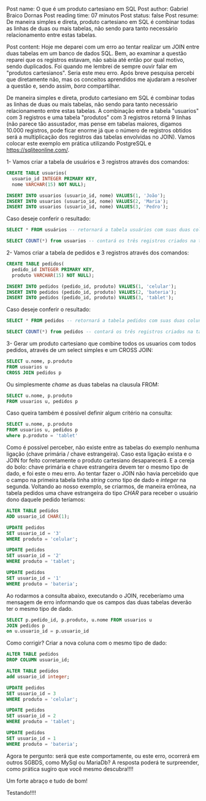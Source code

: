 Post name: O que é um produto cartesiano em SQL
Post author: Gabriel Braico Dornas
Post reading time: 07 minutos
Post status: false
Post resume: De maneira simples e direta, produto cartesiano em SQL é combinar todas as linhas de duas ou mais tabelas, não sendo para tanto necessário relacionamento entre estas tabelas.



Post content:
Hoje me deparei com um erro ao tentar realizar um JOIN entre duas tabelas em um banco de dados SQL. Bem, ao examinar a questão reparei que os registros estavam, não sabia até então por qual motivo, sendo duplicados. Foi quando me lembrei de sempre ouvir falar em "produtos cartesianos". Seria este meu erro. Após breve pesquisa percebi que diretamente não, mas os conceitos aprendidos me ajudaram a resolver a questão e, sendo assim, *bora* compartilhar.

De maneira simples e direta, produto cartesiano em SQL é combinar todas as linhas de duas ou mais tabelas, não sendo para tanto necessário relacionamento entre estas tabelas.
A combinação entre a tabela "usuarios" com 3 registros e uma tabela "produtos" com 3 registros retorná 9 linhas (não parece tão assustador, mas pense em tabelas maiores, digamos 10.000 registros, pode ficar enorme já que o número de registros obtidos será a multiplicação dos registros das tabelas envolvidas no JOIN). Vamos colocar este exemplo em prática utilizando PostgreSQL e https://sqliteonline.com/.

1- Vamos criar a tabela de usuários e 3 registros através dos comandos:

```sql
CREATE TABLE usuarios(
  usuario_id INTEGER PRIMARY KEY,
  nome VARCHAR(15) NOT NULL);

INSERT INTO usuarios (usuario_id, nome) VALUES(1, 'João');
INSERT INTO usuarios (usuario_id, nome) VALUES(2, 'Maria');
INSERT INTO usuarios (usuario_id, nome) VALUES(3, 'Pedro');
```
Caso deseje conferir o resultado:

```sql
SELECT * FROM usuários -- retornará a tabela usuários com suas duas colunas e 3 registros

SELECT COUNT(*) from usuarios -- contará os três registros criados na tabela usuários
```

2- Vamos criar a tabela de pedidos e 3 registros através dos comandos:

```sql
CREATE TABLE pedidos(
  pedido_id INTEGER PRIMARY KEY,
  produto VARCHAR(15) NOT NULL);

INSERT INTO pedidos (pedido_id, produto) VALUES(1, 'celular');
INSERT INTO pedidos (pedido_id, produto) VALUES(2, 'bateria');
INSERT INTO pedidos (pedido_id, produto) VALUES(3, 'tablet');
```
Caso deseje conferir o resultado:

```sql
SELECT * FROM pedidos -- retornará a tabela pedidos com suas duas colunas e 3 registros

SELECT COUNT(*) from pedidos -- contará os três registros criados na tabela pedidos
```

3- Gerar um produto cartesiano que combine todos os usuarios com todos pedidos, através de um select simples e um CROSS JOIN:

```sql
SELECT u.nome, p.produto
FROM usuarios u
CROSS JOIN pedidos p
```

Ou simplesmente *chame* as duas tabelas na clausula FROM:

```sql
SELECT u.nome, p.produto
FROM usuarios u, pedidos p
```

Caso queira também é possível definir algum critério na consulta:

```sql
SELECT u.nome, p.produto
FROM usuarios u, pedidos p
where p.produto = 'tablet'
```

Como é possível perceber, não existe entre as tabelas do exemplo nenhuma ligação (chave primária / chave estrangeira). Caso esta ligação exista e o JOIN for feito corretamente o produto cartesiano desaparecerá. E a cereja do bolo: chave primária e chave estrangeira devem ter o mesmo tipo de dado, e foi este o meu erro. Ao tentar fazer o JOIN não havia percebido que o campo na primeira tabela tinha *string* como tipo de dado e *integer* na segunda. Voltando ao nosso exemplo, se criarmos, de maneira errônea, na tabela pedidos uma chave estrangeira do tipo *CHAR* para receber o usuário dono daquele pedido teríamos:

```sql
ALTER TABLE pedidos
ADD usuario_id CHAR(1);

UPDATE pedidos
SET usuario_id = '3'
WHERE produto = 'celular';

UPDATE pedidos
SET usuario_id = '2'
WHERE produto = 'tablet';

UPDATE pedidos
SET usuario_id = '1'
WHERE produto = 'bateria';
```

Ao rodarmos a consulta abaixo, executando o JOIN, receberíamo uma mensagem de erro informando que os campos das duas tabelas deverão ter o mesmo tipo de dado.

```sql
SELECT p.pedido_id, p.produto, u.nome FROM usuarios u
JOIN pedidos p
on u.usuario_id = p.usuario_id
```

<incluir figura>

Como corrigir? Criar a nova coluna com o mesmo tipo de dado:

```sql
ALTER TABLE pedidos
DROP COLUMN usuario_id;

ALTER TABLE pedidos
add usuario_id integer;

UPDATE pedidos
SET usuario_id = 3
WHERE produto = 'celular';

UPDATE pedidos
SET usuario_id = 2
WHERE produto = 'tablet';

UPDATE pedidos
SET usuario_id = 1
WHERE produto = 'bateria';
```

Agora te pergunto: será que este comportamente, ou este erro, ocorrerá em outros SGBDS, como MySql ou MariaDb? A resposta poderá te surpreender, como prática sugiro que você mesmo descubra!!!!


Um forte abraço e tudo de bom!

Testando!!!!
